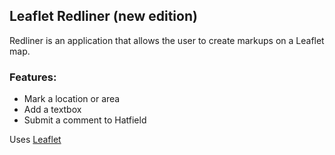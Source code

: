 

**Leaflet Redliner** (new edition)
----------------

Redliner is an application that allows the user to create markups on a Leaflet map.

### Features: 
* Mark a location or area 
* Add a textbox 
* Submit a comment to Hatfield

Uses [Leaflet](http://leafletjs.com)

